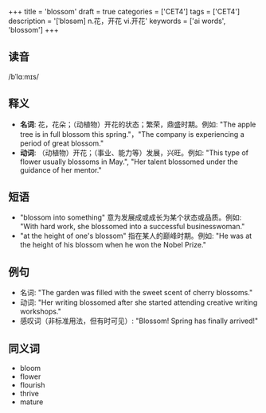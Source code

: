 +++
title = 'blossom'
draft = true
categories = ['CET4']
tags = ['CET4']
description = '[ˈblɔsəm] n.花，开花 vi.开花'
keywords = ['ai words', 'blossom']
+++

## 读音
/bˈlɑːmɪs/

## 释义
- **名词**: 花，花朵；（动植物）开花的状态；繁荣，鼎盛时期。例如: "The apple tree is in full blossom this spring."，"The company is experiencing a period of great blossom."
- **动词**: （动植物）开花；（事业、能力等）发展，兴旺。例如: "This type of flower usually blossoms in May.", "Her talent blossomed under the guidance of her mentor."

## 短语
- "blossom into something" 意为发展成或成长为某个状态或品质。例如: "With hard work, she blossomed into a successful businesswoman."
- "at the height of one's blossom" 指在某人的巅峰时期。例如: "He was at the height of his blossom when he won the Nobel Prize."

## 例句
- 名词: "The garden was filled with the sweet scent of cherry blossoms."
- 动词: "Her writing blossomed after she started attending creative writing workshops."
- 感叹词（非标准用法，但有时可见）: "Blossom! Spring has finally arrived!"

## 同义词
- bloom
- flower
- flourish
- thrive
- mature
